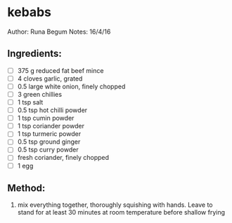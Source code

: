 # kebabs
Author: Runa Begum
Notes: 16/4/16
## Ingredients:
- [ ] 375 g reduced fat beef mince
- [ ] 4 cloves garlic, grated
- [ ] 0.5 large white onion, finely chopped
- [ ] 3 green chillies
- [ ] 1 tsp salt
- [ ] 0.5 tsp hot chilli powder
- [ ] 1 tsp cumin powder
- [ ] 1 tsp coriander powder
- [ ] 1 tsp turmeric powder
- [ ] 0.5 tsp ground ginger
- [ ] 0.5 tsp curry powder
- [ ] fresh coriander, finely chopped
- [ ] 1 egg
## Method:
1. mix everything together, thoroughly squishing with hands. Leave to stand for at least 30 minutes at room temperature before shallow frying